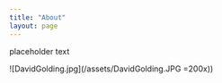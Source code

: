 ```yaml
---
title: "About"
layout: page
---
```


placeholder text

![DavidGolding.jpg](/assets/DavidGolding.JPG =200x))
